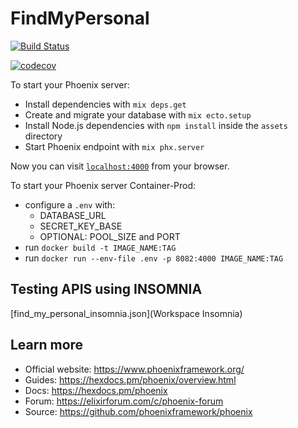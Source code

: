 # FindMyPersonal

[![Build Status](https://travis-ci.com/theguuholi/find_my_personal.svg?branch=master)](https://travis-ci.com/theguuholi/find_my_personal)

[![codecov](https://codecov.io/gh/theguuholi/find_my_personal/branch/master/graph/badge.svg)](https://codecov.io/gh/theguuholi/find_my_personal)


To start your Phoenix server:

  * Install dependencies with `mix deps.get`
  * Create and migrate your database with `mix ecto.setup`
  * Install Node.js dependencies with `npm install` inside the `assets` directory
  * Start Phoenix endpoint with `mix phx.server`

Now you can visit [`localhost:4000`](http://localhost:4000) from your browser.

To start your Phoenix server Container-Prod:

  * configure a `.env` with:
    * DATABASE_URL
    * SECRET_KEY_BASE
    * OPTIONAL: POOL_SIZE and PORT
  * run `docker build -t IMAGE_NAME:TAG`
  * run `docker run --env-file .env -p 8082:4000 IMAGE_NAME:TAG`


## Testing APIS using INSOMNIA

[find_my_personal_insomnia.json](Workspace Insomnia)


## Learn more

  * Official website: https://www.phoenixframework.org/
  * Guides: https://hexdocs.pm/phoenix/overview.html
  * Docs: https://hexdocs.pm/phoenix
  * Forum: https://elixirforum.com/c/phoenix-forum
  * Source: https://github.com/phoenixframework/phoenix


